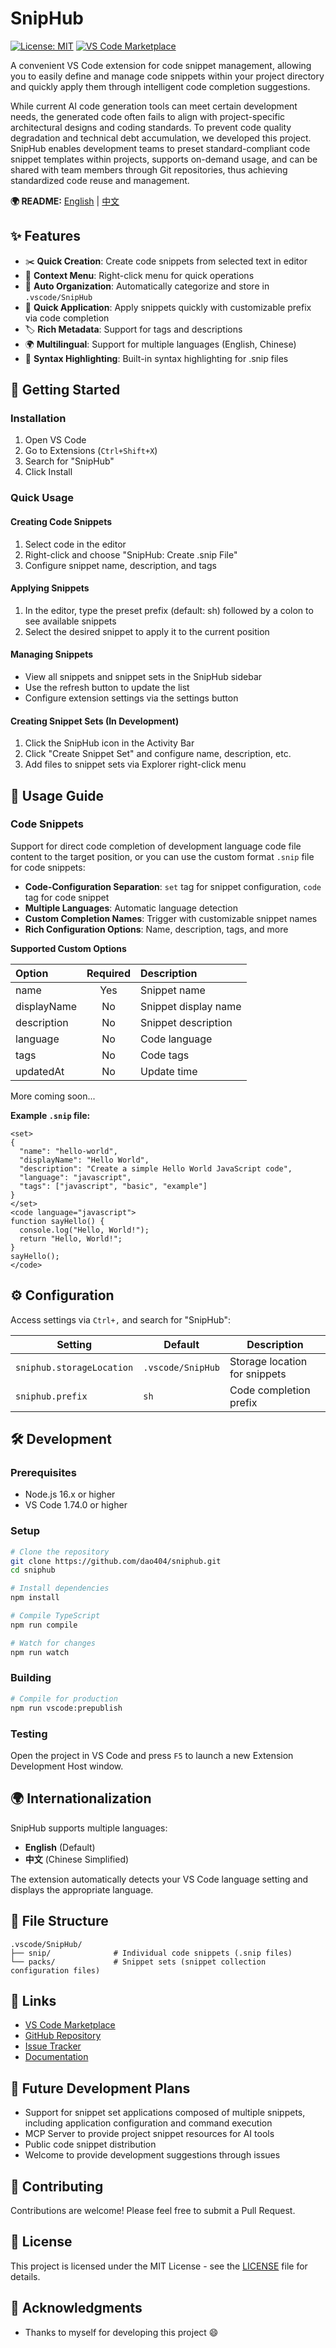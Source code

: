 # SnipHub

[![License: MIT](https://img.shields.io/badge/License-MIT-yellow.svg)](https://opensource.org/licenses/MIT)
[![VS Code Marketplace](https://img.shields.io/visual-studio-marketplace/v/Frank6.sniphub.svg)](https://marketplace.visualstudio.com/items?itemName=Frank6.sniphub)

A convenient VS Code extension for code snippet management, allowing you to easily define and manage code snippets within your project directory and quickly apply them through intelligent code completion suggestions.

While current AI code generation tools can meet certain development needs, the generated code often fails to align with project-specific architectural designs and coding standards. To prevent code quality degradation and technical debt accumulation, we developed this project. SnipHub enables development teams to preset standard-compliant code snippet templates within projects, supports on-demand usage, and can be shared with team members through Git repositories, thus achieving standardized code reuse and management.

**🌍 README:** [English](README.md) | [中文](README.zh-cn.md)

## ✨ Features

- ✂️ **Quick Creation**: Create code snippets from selected text in editor
- 🎯 **Context Menu**: Right-click menu for quick operations
- 📂 **Auto Organization**: Automatically categorize and store in `.vscode/SnipHub`
- 🔧 **Quick Application**: Apply snippets quickly with customizable prefix via code completion
- 🏷️ **Rich Metadata**: Support for tags and descriptions
- 🌍 **Multilingual**: Support for multiple languages (English, Chinese)
- 📝 **Syntax Highlighting**: Built-in syntax highlighting for .snip files

## 🚀 Getting Started

### Installation

1. Open VS Code
2. Go to Extensions (`Ctrl+Shift+X`)
3. Search for "SnipHub"
4. Click Install

### Quick Usage

#### Creating Code Snippets
1. Select code in the editor
2. Right-click and choose "SnipHub: Create .snip File"
3. Configure snippet name, description, and tags

#### Applying Snippets
1. In the editor, type the preset prefix (default: sh) followed by a colon to see available snippets
2. Select the desired snippet to apply it to the current position

#### Managing Snippets
- View all snippets and snippet sets in the SnipHub sidebar
- Use the refresh button to update the list
- Configure extension settings via the settings button

#### Creating Snippet Sets (In Development)
1. Click the SnipHub icon in the Activity Bar
2. Click "Create Snippet Set" and configure name, description, etc.
3. Add files to snippet sets via Explorer right-click menu

## 📖 Usage Guide

### Code Snippets

Support for direct code completion of development language code file content to the target position, or you can use the custom format `.snip` file for code snippets:

- **Code-Configuration Separation**: `set` tag for snippet configuration, `code` tag for code snippet
- **Multiple Languages**: Automatic language detection
- **Custom Completion Names**: Trigger with customizable snippet names
- **Rich Configuration Options**: Name, description, tags, and more

**Supported Custom Options**

| Option | Required | Description |
|:------|:------:|:------|
|name|Yes|Snippet name|
|displayName|No|Snippet display name|
|description|No|Snippet description|
|language|No|Code language|
|tags|No|Code tags|
|updatedAt|No|Update time|

More coming soon...

**Example `.snip` file:**

```snip
<set>
{
  "name": "hello-world",
  "displayName": "Hello World",
  "description": "Create a simple Hello World JavaScript code",
  "language": "javascript",
  "tags": ["javascript", "basic", "example"]
}
</set>
<code language="javascript">
function sayHello() {
  console.log("Hello, World!");
  return "Hello, World!";
}
sayHello();
</code>
```

## ⚙️ Configuration

Access settings via `Ctrl+,` and search for "SnipHub":

| Setting | Default | Description |
|---------|---------|-------------|
| `sniphub.storageLocation` | `.vscode/SnipHub` | Storage location for snippets |
| `sniphub.prefix` | `sh` | Code completion prefix |

## 🛠️ Development

### Prerequisites

- Node.js 16.x or higher
- VS Code 1.74.0 or higher

### Setup

```bash
# Clone the repository
git clone https://github.com/dao404/sniphub.git
cd sniphub

# Install dependencies
npm install

# Compile TypeScript
npm run compile

# Watch for changes
npm run watch
```

### Building

```bash
# Compile for production
npm run vscode:prepublish
```

### Testing

Open the project in VS Code and press `F5` to launch a new Extension Development Host window.

## 🌍 Internationalization

SnipHub supports multiple languages:

- **English** (Default)
- **中文** (Chinese Simplified)

The extension automatically detects your VS Code language setting and displays the appropriate language.

## 📝 File Structure

```
.vscode/SnipHub/
├── snip/              # Individual code snippets (.snip files)
└── packs/             # Snippet sets (snippet collection configuration files)
```
## 🔗 Links

- [VS Code Marketplace](https://marketplace.visualstudio.com/items?itemName=sniphub)
- [GitHub Repository](https://github.com/dao404/sniphub)
- [Issue Tracker](https://github.com/dao404/sniphub/issues)
- [Documentation](https://github.com/dao404/sniphub/wiki)


## 📁 Future Development Plans

- Support for snippet set applications composed of multiple snippets, including application configuration and command execution
- MCP Server to provide project snippet resources for AI tools
- Public code snippet distribution
- Welcome to provide development suggestions through issues

## 🤝 Contributing

Contributions are welcome! Please feel free to submit a Pull Request.

## 📜 License

This project is licensed under the MIT License - see the [LICENSE](LICENSE) file for details.



## 🙏 Acknowledgments

- Thanks to myself for developing this project 😄
